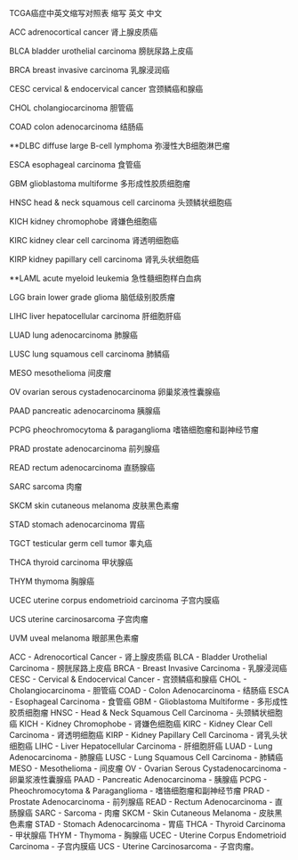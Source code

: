 TCGA癌症中英文缩写对照表
缩写 英文 中文

ACC adrenocortical cancer 肾上腺皮质癌

BLCA bladder urothelial carcinoma 膀胱尿路上皮癌

BRCA breast invasive carcinoma 乳腺浸润癌

CESC cervical & endocervical cancer 宫颈鳞癌和腺癌

CHOL cholangiocarcinoma 胆管癌

COAD colon adenocarcinoma 结肠癌

**DLBC diffuse large B-cell lymphoma 弥漫性大B细胞淋巴瘤

ESCA esophageal carcinoma 食管癌

GBM glioblastoma multiforme 多形成性胶质细胞瘤

HNSC head & neck squamous cell carcinoma 头颈鳞状细胞癌

KICH kidney chromophobe 肾嫌色细胞癌

KIRC kidney clear cell carcinoma 肾透明细胞癌

KIRP kidney papillary cell carcinoma 肾乳头状细胞癌

**LAML acute myeloid leukemia 急性髓细胞样白血病

LGG brain lower grade glioma 脑低级别胶质瘤

LIHC liver hepatocellular carcinoma 肝细胞肝癌

LUAD lung adenocarcinoma 肺腺癌

LUSC lung squamous cell carcinoma 肺鳞癌

MESO mesothelioma 间皮瘤

OV ovarian serous cystadenocarcinoma 卵巢浆液性囊腺癌

PAAD pancreatic adenocarcinoma 胰腺癌

PCPG pheochromocytoma & paraganglioma 嗜铬细胞瘤和副神经节瘤

PRAD prostate adenocarcinoma 前列腺癌

READ rectum adenocarcinoma 直肠腺癌

SARC sarcoma 肉瘤

SKCM skin cutaneous melanoma 皮肤黑色素瘤

STAD stomach adenocarcinoma 胃癌

TGCT testicular germ cell tumor 睾丸癌

THCA thyroid carcinoma 甲状腺癌

THYM thymoma 胸腺癌

UCEC uterine corpus endometrioid carcinoma 子宫内膜癌

UCS uterine carcinosarcoma 子宫肉瘤

UVM uveal melanoma 眼部黑色素瘤


ACC - Adrenocortical Cancer - 肾上腺皮质癌
BLCA - Bladder Urothelial Carcinoma - 膀胱尿路上皮癌
BRCA - Breast Invasive Carcinoma - 乳腺浸润癌
CESC - Cervical & Endocervical Cancer - 宫颈鳞癌和腺癌
CHOL - Cholangiocarcinoma - 胆管癌
COAD - Colon Adenocarcinoma - 结肠癌
ESCA - Esophageal Carcinoma - 食管癌
GBM - Glioblastoma Multiforme - 多形成性胶质细胞瘤
HNSC - Head & Neck Squamous Cell Carcinoma - 头颈鳞状细胞癌
KICH - Kidney Chromophobe - 肾嫌色细胞癌
KIRC - Kidney Clear Cell Carcinoma - 肾透明细胞癌
KIRP - Kidney Papillary Cell Carcinoma - 肾乳头状细胞癌
LIHC - Liver Hepatocellular Carcinoma - 肝细胞肝癌
LUAD - Lung Adenocarcinoma - 肺腺癌
LUSC - Lung Squamous Cell Carcinoma - 肺鳞癌
MESO - Mesothelioma - 间皮瘤
OV - Ovarian Serous Cystadenocarcinoma - 卵巢浆液性囊腺癌
PAAD - Pancreatic Adenocarcinoma - 胰腺癌
PCPG - Pheochromocytoma & Paraganglioma - 嗜铬细胞瘤和副神经节瘤
PRAD - Prostate Adenocarcinoma - 前列腺癌
READ - Rectum Adenocarcinoma - 直肠腺癌
SARC - Sarcoma - 肉瘤
SKCM - Skin Cutaneous Melanoma - 皮肤黑色素瘤
STAD - Stomach Adenocarcinoma - 胃癌
THCA - Thyroid Carcinoma - 甲状腺癌
THYM - Thymoma - 胸腺癌
UCEC - Uterine Corpus Endometrioid Carcinoma - 子宫内膜癌
UCS - Uterine Carcinosarcoma - 子宫肉瘤。